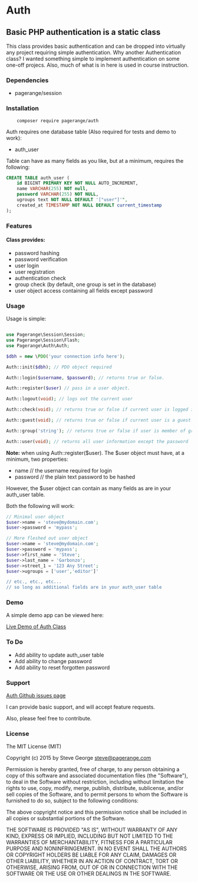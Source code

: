 # Auth

## Basic PHP authentication is a static class

This class provides basic authentication and can be dropped into virtually any
project requiring simple authentication.  Why another Authentication class?
I wanted something simple to implement authentication on some one-off projecs.
Also, much of what is in here is used in course instruction.

### Dependencies

* pagerange/session

### Installation

```
    composer require pagerange/auth
```

Auth requires one database table (Also required for tests and demo to work):

* auth_user

Table can have as many fields as you like, but at a minimum, requires the following:

```sql
CREATE TABLE auth_user (
	id BIGINT PRIMARY KEY NOT NULL AUTO_INCREMENT,
	name VARCHAR(255) NOT null,
	password VARCHAR(255) NOT NULL,
	ugroups text NOT NULL DEFAULT '["user"]'",
	created_at TIMESTAMP NOT NULL DEFAULT current_timestamp
);
```

### Features

#### Class provides:

* password hashing
* password verification
* user login
* user registration
* authentication check
* group check (by default, one group is set in the database)
* user object access containing all fields except password

### Usage

Usage is simple:

```php

use Pagerange\Session\Session;
use Pagerange\Session\Flash;
use Pagerange\Auth\Auth;

$dbh = new \PDO('your connection info here');

Auth::init($dbh); // PDO object required

Auth::login($username, $password); // returns true or false.

Auth::register($user) // pass in a user object.

Auth::logout(void); // logs out the current user

Auth::check(void); // returns true or false if current user is logged in

Auth::guest(void); // returns true or false if current user is a guest (unauthenticated)

Auth::group('string'); // returns true or false if user is member of group 'string'

Auth::user(void); // returns all user information except the password

```

**Note:** when using Auth::register($user).  The $user object must have,
at a minimum, two properties:

* name // the username required for login
* password // the plain text password to be hashed

However, the $user object can contain as many fields as are in your auth_user table.

Both the following will work:

```php
// Minimal user object
$user->name = 'steve@mydomain.com';
$user->password = 'mypass';
```

```php
// More fleshed out user object
$user->name = 'steve@mydomain.com';
$user->password = 'mypass';
$user->first_name = 'Steve';
$user->last_name = 'Garbonzo';
$user->street_1 = '123 Any Street';
$user->ugroups = ['user','editor']'

// etc., etc., etc...
// so long as additional fields are in your auth_user table
```

### Demo

A simple demo app can be viewed here:

[Live Demo of Auth Class](http://www.pagerange.com/projects/auth/demo/)

### To Do

* Add ability to update auth_user table
* Add ability to change password
* Add ability to reset forgotten password


### Support

[Auth Github issues page](https://github.com/pagerange/auth/issues/)

I can provide basic support, and will accept feature requests.  

Also, please feel free to contribute.

### License

The MIT License (MIT)

Copyright (c) 2015  by Steve George <steve@pagerange.com>

Permission is hereby granted, free of charge, to any person obtaining a copy of
this software and associated documentation files (the "Software"), to deal in the
Software without restriction, including without limitation the rights to use,
copy, modify, merge, publish, distribute, sublicense, and/or sell copies of the
Software, and to permit persons to whom the Software is furnished to do so, subject
 to the following conditions:

The above copyright notice and this permission notice shall be included in all
copies or substantial portions of the Software.

THE SOFTWARE IS PROVIDED "AS IS", WITHOUT WARRANTY OF ANY KIND, EXPRESS OR
IMPLIED, INCLUDING BUT NOT LIMITED TO THE WARRANTIES OF MERCHANTABILITY,
FITNESS FOR A PARTICULAR PURPOSE AND NONINFRINGEMENT. IN NO EVENT SHALL THE
AUTHORS OR COPYRIGHT HOLDERS BE LIABLE FOR ANY CLAIM, DAMAGES OR OTHER
LIABILITY, WHETHER IN AN ACTION OF CONTRACT, TORT OR OTHERWISE, ARISING FROM,
OUT OF OR IN CONNECTION WITH THE SOFTWARE OR THE USE OR OTHER DEALINGS IN
THE SOFTWARE.

